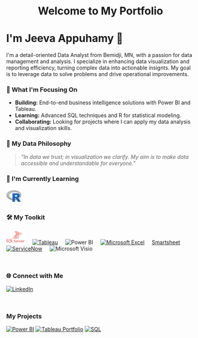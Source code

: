  <h1 align="center">Welcome to My Portfolio</h1>

<!-- left column -->
<td valign="top" width="60%">
  <h1 align="left">I'm Jeeva Appuhamy 👋</h1>
  <p align="left">
    I'm a detail-oriented Data Analyst from Bemidji, MN, with a passion for data management and analysis. I specialize in enhancing data visualization and reporting efficiency, turning complex data into actionable insignts. My goal is to leverage data to solve problems and drive operational improvements.
  </p>
 <h3 align="left">🚀 What I'm Focusing On</h3>
  <ul>
    <li><b>Building:</b> End-to-end business intelligence solutions with Power BI and Tableau.</li>
    <li><b>Learning:</b> Advanced SQL techniques and R for statistical modeling.</li>
    <li><b>Collaborating:</b> Looking for projects where I can apply my data analysis and visualization skills.</li>
  </ul>

  <h3 align="left">💬 My Data Philosophy</h3>
  <blockquote>
    <i>"In data we trust; in visualization we clarify. My aim is to make data accessible and understandable for everyone."</i>
  </blockquote>
  
  <h3 align="left">🌱 I'm Currently Learning</h3>
  <div style="display: flex; align-items: center; gap: 8px;">
    <a href="https://www.r-project.org/" target="_blank" rel="noreferrer">
      <img src="https://raw.githubusercontent.com/devicons/devicon/master/icons/r/r-original.svg" alt="R Programming" width="40" height="40"/>
    </a>
   
   </div>

</td>
<!-- Right Column -->
<td valign="top" width="40%">
  <h3 align="left">🛠️ My Toolkit</h3>
  <p align="left">
    <!-- Skills from your resume -->
    <a href="https://www.microsoft.com/en-us/power-bi" target="_blank" rel="noreferrer"><img src="https://raw.githubusercontent.com/devicons/devicon/master/icons/microsoftsqlserver/microsoftsqlserver-plain-wordmark.svg" alt="Power BI / SQL" width="50" height="40"/></a>
   &nbsp;&nbsp;&nbsp;
    <a href="https://www.tableau.com/" target="_blank" rel="noreferrer"><img src="https://img.icons8.com/color/48/000000/tableau-software.png" alt="Tableau" width="50" height="40"/></a>
   &nbsp;&nbsp;&nbsp;
  <a href="https://www.microsoft.com/en-us/power-bi" target="_blank" rel="noreferrer" style="text-decoration: none;">
  <img src="https://uxwing.com/wp-content/themes/uxwing/download/brands-and-social-media/power-bi-icon.png" alt="Power BI" width="40" height="40"/></a>
   &nbsp;&nbsp;&nbsp;
    <a href="https://www.microsoft.com/en-us/excel" target="_blank" rel="noreferrer"><img src="https://logos-world.net/wp-content/uploads/2022/02/Microsoft-Excel-Emblem.png" alt="Microsoft Excel" width="50" height="40"/></a>
   &nbsp;&nbsp;&nbsp;
    <a href="https://www.smartsheet.com" target="_blank">Smartsheet</a>
   &nbsp;&nbsp;&nbsp;
    <a href="https://www.servicenow.com/" target="_blank" rel="noreferrer"><img src="https://logos-world.net/wp-content/uploads/2022/02/ServiceNow-Symbol.png" alt="ServiceNow" width="50" height="40"/></a>
   &nbsp;&nbsp;&nbsp;
   <a href="https://www.microsoft.com/en-us/microsoft-365/visio/" target="_blank" rel="noreferrer" style="text-decoration: none;">
  <img src="https://uxwing.com/wp-content/themes/uxwing/download/brands-and-social-media/microsoft-visio-icon.png" alt="Microsoft Visio" width="40" height="40"/>
</a>
  </p>
  <br>
  <h3 align="left">🌐 Connect with Me</h3>
  <p align="left">
    <!-- Replace href with your actual profile links -->
    <a href="https://www.linkedin.com/in/jeevaappuhamy/" target="_blank"><img src="https://img.shields.io/badge/LinkedIn-0A66C2?style=for-the-badge&logo=linkedin&logoColor=white" alt="LinkedIn"/></a>
</p>
  <br>
  <h3 align="left">My Projects</h3>
  <p align="left">
    <a href="https://github.com/antonjeeva5/power-bi-projects" target="_blank"><img src="https://img.shields.io/badge/Power_BI-0A66C2?style=for-the-badge&logo=github&logoColor=white" alt="Power BI"/></a>
    <a href="https://public.tableau.com/app/profile/thennakoon.mudelige.appuhamy/vizzes" target="_blank"><img src="https://img.shields.io/badge/Tableau-E97627?style=for-the-badge&logo=tableau&logoColor=white" alt="Tableau Portfolio"/></a>
  <a href="https://github.com/antonjeeva5/MySQL-Projects" target="_blank" rel="noreferrer">
  <img src="https://img.shields.io/badge/SQL-00599C?style=for-the-badge&logo=microsoftsqlserver&logoColor=white" alt="SQL"/>
</a>


  </p>
</td>





